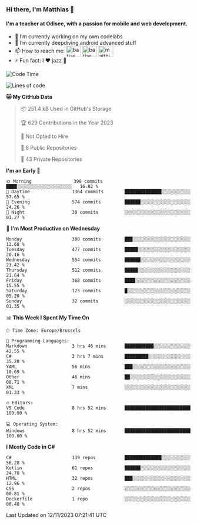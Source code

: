 ### Hi there, I'm Matthias 👋

#### I'm a teacher at Odisee, with a passion for mobile and web development.

- 🔭 I’m currently working on my own codelabs
- 🌱 I’m currently deepdiving android advanced stuff
- 📫 How to reach me: <a href="https://dev.to/batjas" target="_blank"><img align="center" src="https://raw.githubusercontent.com/rahuldkjain/github-profile-readme-generator/master/src/images/icons/Social/devto.svg" alt="batjas" height="30" width="40" /></a>
<a href="https://twitter.com/batjas" target="_blank"><img align="center" src="https://raw.githubusercontent.com/rahuldkjain/github-profile-readme-generator/master/src/images/icons/Social/twitter.svg" alt="batjas" height="30" width="40" /></a>
<a href="https://linkedin.com/in/matthiasdruwé" target="_blank"><img align="center" src="https://raw.githubusercontent.com/rahuldkjain/github-profile-readme-generator/master/src/images/icons/Social/linked-in-alt.svg" alt="matthiasdruwé" height="30" width="40" /></a>
- ⚡ Fun fact: I ❤ jazz 🎷


<!--START_SECTION:waka-->
![Code Time](http://img.shields.io/badge/Code%20Time-881%20hrs%204%20mins-blue)

![Lines of code](https://img.shields.io/badge/From%20Hello%20World%20I%27ve%20Written-2.8%20million%20lines%20of%20code-blue)

**🐱 My GitHub Data** 

> 📦 251.4 kB Used in GitHub's Storage 
 > 
> 🏆 629 Contributions in the Year 2023
 > 
> 🚫 Not Opted to Hire
 > 
> 📜 8 Public Repositories 
 > 
> 🔑 43 Private Repositories 
 > 
**I'm an Early 🐤** 

```text
🌞 Morning                398 commits         ████░░░░░░░░░░░░░░░░░░░░░   16.82 % 
🌆 Daytime                1364 commits        ██████████████░░░░░░░░░░░   57.65 % 
🌃 Evening                574 commits         ██████░░░░░░░░░░░░░░░░░░░   24.26 % 
🌙 Night                  30 commits          ░░░░░░░░░░░░░░░░░░░░░░░░░   01.27 % 
```
📅 **I'm Most Productive on Wednesday** 

```text
Monday                   300 commits         ███░░░░░░░░░░░░░░░░░░░░░░   12.68 % 
Tuesday                  477 commits         █████░░░░░░░░░░░░░░░░░░░░   20.16 % 
Wednesday                554 commits         ██████░░░░░░░░░░░░░░░░░░░   23.42 % 
Thursday                 512 commits         █████░░░░░░░░░░░░░░░░░░░░   21.64 % 
Friday                   368 commits         ████░░░░░░░░░░░░░░░░░░░░░   15.55 % 
Saturday                 123 commits         █░░░░░░░░░░░░░░░░░░░░░░░░   05.20 % 
Sunday                   32 commits          ░░░░░░░░░░░░░░░░░░░░░░░░░   01.35 % 
```


📊 **This Week I Spent My Time On** 

```text
🕑︎ Time Zone: Europe/Brussels

💬 Programming Languages: 
Markdown                 3 hrs 46 mins       ███████████░░░░░░░░░░░░░░   42.55 % 
C#                       3 hrs 7 mins        █████████░░░░░░░░░░░░░░░░   35.20 % 
YAML                     56 mins             ███░░░░░░░░░░░░░░░░░░░░░░   10.69 % 
Other                    46 mins             ██░░░░░░░░░░░░░░░░░░░░░░░   08.71 % 
XML                      7 mins              ░░░░░░░░░░░░░░░░░░░░░░░░░   01.33 % 

🔥 Editors: 
VS Code                  8 hrs 52 mins       █████████████████████████   100.00 % 

💻 Operating System: 
Windows                  8 hrs 52 mins       █████████████████████████   100.00 % 
```

**I Mostly Code in C#** 

```text
C#                       139 repos           ██████████████░░░░░░░░░░░   56.28 % 
Kotlin                   61 repos            ██████░░░░░░░░░░░░░░░░░░░   24.70 % 
HTML                     32 repos            ███░░░░░░░░░░░░░░░░░░░░░░   12.96 % 
CSS                      2 repos             ░░░░░░░░░░░░░░░░░░░░░░░░░   00.81 % 
Dockerfile               1 repo              ░░░░░░░░░░░░░░░░░░░░░░░░░   00.40 % 
```




 Last Updated on 12/11/2023 07:21:41 UTC
<!--END_SECTION:waka-->

